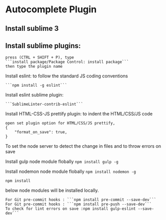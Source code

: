 #  Autocomplete Plugin

## Install sublime 3

## Install sublime plugins:
	press (CTRL + SHIFT + P), type
	```install package/Package Control: install package```
	then type the plugin name

Install eslint: to follow the standard JS coding conventions

	```npm install -g eslint``` 

Install eslint sublime plugin:

	```SublimeLinter-contrib-eslint```


Install HTML-CSS-JS prettify plugin: to indent the HTML/CSS/JS code

	open set plugin option for HTML/CSS/JS prettify,
	{
		"format_on_save": true,
	}


To set the node server to detect the change in files and to throw errors on save

Install gulp node module flobally ```npm install gulp -g```

Install nodemon node module flobally ```npm install nodemon -g```

``` npm install ```

below node modules will be installed locally.

	For Git pre-commit hooks : ```npm install pre-commit --save-dev```
	For Git pre-commit hooks : ```npm install pre-push --save-dev```
	To check for lint errors on save :npm install gulp-eslint --save-dev```